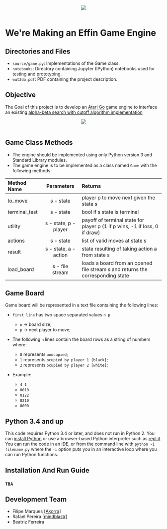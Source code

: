<div align="center">
  <a><img src="https://fenix.tecnico.ulisboa.pt/api/bennu-portal/configuration/logo"></a><br><br>
</div>

# We're Making an Effin Game Engine 

## Directories and Files
- `source/game.py`: Implementations of the Game class.
- `notebooks`: Directory containing Jupyter (IPython) notebooks used for testing and prototyping.
- `wut2do.pdf`: PDF containing the project description.

## Objective

The Goal of this project is to develop an [Atari Go](https://senseis.xmp.net/?BasicRulesOfGo) game engine to interface an existing [alpha-beta search with cutoff algorithm implementation](https://github.com/aimacode/aima-python)

<div align="center">
  <a><img src="https://senseis.xmp.net/diagrams/28/7c2a15d2373af82f4ffe173d073a9302.png"></a><br><br>
</div>

## Game Class Methods

- The engine should be implemented using only Python version 3 and Standard Library modules.
- The game engine is to be implemented as a class named `Game` with the following methods:


| Method Name   | Parameters            | Returns                                                                        |
|:--------------|:---------------------:|:-------------------------------------------------------------------------------|
| to_move       | s - state             | player p to move next given the state s                                        |
| terminal_test | s - state             | bool if s state is terminal                                                    |
| utility       | s - state, p - player | payoff of terminal state for player p (1 if p wins, -1 if loss, 0 if draw)     |
| actions       | s - state             | list of valid moves at state s                                                 |
| result        | s - state, a - action | state resulting of taking action a from state s                                |
| load_board    | s - file stream       | loads a board from an opened file stream s and returns the corresponding state |

## Game Board
Game board will be represented in a text file containing the following lines:
- `first line` has two space separated values `n p`
  - `n` -> board size;
  - `p` -> next player to move;
- The following `n` lines contain the board rows as a string of numbers where:
  - `0` represents `unocupied`;
  - `1` represents `ocupied by player 1 [black]`;
  - `2` represents `ocupied by player 2 [white]`;
  
- Example:
  - `4 1`
  - `0010`
  - `0122`
  - `0210`
  - `0000`

## Python 3.4 and up

This code requires Python 3.4 or later, and does not run in Python 2. You can [install Python](https://www.python.org/downloads) or use a browser-based Python interpreter such as [repl.it](https://repl.it/languages/python3).
You can run the code in an IDE, or from the command line with `python -i filename.py` where the `-i` option puts you in an interactive loop where you can run Python functions.

## Installation And Run Guide

### `TBA`

## Development Team
- Filipe Marques [[Akorra](https://github.com/Akorra)]
- Rafael Pereira [[mindblastr](https://github.com/mindblastr)]
- Beatriz Ferreira
